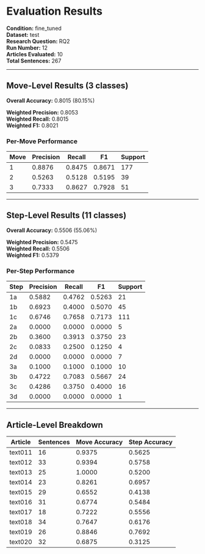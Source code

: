 # Evaluation Results

**Condition:** fine_tuned  
**Dataset:** test  
**Research Question:** RQ2  
**Run Number:** 12  
**Articles Evaluated:** 10  
**Total Sentences:** 267  

---

## Move-Level Results (3 classes)

**Overall Accuracy:** 0.8015 (80.15%)  

**Weighted Precision:** 0.8053  
**Weighted Recall:** 0.8015  
**Weighted F1:** 0.8021  

### Per-Move Performance

| Move | Precision | Recall | F1 | Support |
|------|-----------|--------|----|---------|
| 1 | 0.8876 | 0.8475 | 0.8671 | 177 |
| 2 | 0.5263 | 0.5128 | 0.5195 | 39 |
| 3 | 0.7333 | 0.8627 | 0.7928 | 51 |

---

## Step-Level Results (11 classes)

**Overall Accuracy:** 0.5506 (55.06%)  

**Weighted Precision:** 0.5475  
**Weighted Recall:** 0.5506  
**Weighted F1:** 0.5379  

### Per-Step Performance

| Step | Precision | Recall | F1 | Support |
|------|-----------|--------|----|---------|
| 1a | 0.5882 | 0.4762 | 0.5263 | 21 |
| 1b | 0.6923 | 0.4000 | 0.5070 | 45 |
| 1c | 0.6746 | 0.7658 | 0.7173 | 111 |
| 2a | 0.0000 | 0.0000 | 0.0000 | 5 |
| 2b | 0.3600 | 0.3913 | 0.3750 | 23 |
| 2c | 0.0833 | 0.2500 | 0.1250 | 4 |
| 2d | 0.0000 | 0.0000 | 0.0000 | 7 |
| 3a | 0.1000 | 0.1000 | 0.1000 | 10 |
| 3b | 0.4722 | 0.7083 | 0.5667 | 24 |
| 3c | 0.4286 | 0.3750 | 0.4000 | 16 |
| 3d | 0.0000 | 0.0000 | 0.0000 | 1 |

---

## Article-Level Breakdown

| Article | Sentences | Move Accuracy | Step Accuracy |
|---------|-----------|---------------|---------------|
| text011 | 16 | 0.9375 | 0.5625 |
| text012 | 33 | 0.9394 | 0.5758 |
| text013 | 25 | 1.0000 | 0.5200 |
| text014 | 23 | 0.8261 | 0.6957 |
| text015 | 29 | 0.6552 | 0.4138 |
| text016 | 31 | 0.6774 | 0.5484 |
| text017 | 18 | 0.7222 | 0.5556 |
| text018 | 34 | 0.7647 | 0.6176 |
| text019 | 26 | 0.8846 | 0.7692 |
| text020 | 32 | 0.6875 | 0.3125 |
